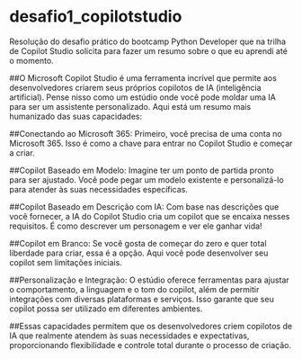 # desafio1_copilotstudio
Resolução do desafio prático do bootcamp Python Developer que na trilha de Copilot Studio solicita para fazer um resumo sobre o que eu aprendi até o momento.


##O Microsoft Copilot Studio é uma ferramenta incrível que permite aos desenvolvedores criarem seus próprios copilotos de IA (inteligência artificial). Pense nisso como um estúdio onde você pode moldar uma IA para ser um assistente personalizado. Aqui está um resumo mais humanizado das suas capacidades:

##Conectando ao Microsoft 365: Primeiro, você precisa de uma conta no Microsoft 365. Isso é como a chave para entrar no Copilot Studio e começar a criar.

##Copilot Baseado em Modelo: Imagine ter um ponto de partida pronto para ser ajustado. Você pode pegar um modelo existente e personalizá-lo para atender às suas necessidades específicas.

##Copilot Baseado em Descrição com IA: Com base nas descrições que você fornecer, a IA do Copilot Studio cria um copilot que se encaixa nesses requisitos. É como descrever um personagem e ver ele ganhar vida!

##Copilot em Branco: Se você gosta de começar do zero e quer total liberdade para criar, essa é a opção. Aqui você pode desenvolver seu copilot sem limitações iniciais.

##Personalização e Integração: O estúdio oferece ferramentas para ajustar o comportamento, a linguagem e o tom do copilot, além de permitir integrações com diversas plataformas e serviços. Isso garante que seu copilot possa ser utilizado em diferentes ambientes.

##Essas capacidades permitem que os desenvolvedores criem copilotos de IA que realmente atendem às suas necessidades e expectativas, proporcionando flexibilidade e controle total durante o processo de criação.
